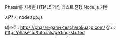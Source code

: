 Phaser를 사용한 HTML5 게임 테스트 진행
Node.js 기반

시작 시 node app.js

테스트 : https://phaser-game-test.herokuapp.com/
참고: http://phaser.io/tutorials/getting-started